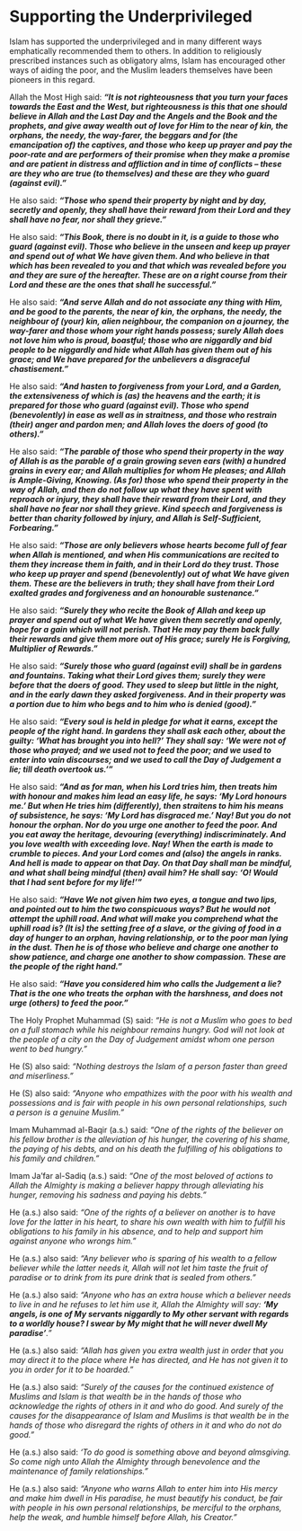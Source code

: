 Supporting the Underprivileged
==============================

Islam has supported the underprivileged and in many different ways
emphatically recommended them to others. In addition to religiously
prescribed instances such as obligatory alms, Islam has encouraged other
ways of aiding the poor, and the Muslim leaders themselves have been
pioneers in this regard.

Allah the Most High said: ***“It is not righteousness that you turn your
faces towards the East and the West, but righteousness is this that one
should believe in Allah and the Last Day and the Angels and the Book and
the prophets, and give away wealth out of love for Him to the near of
kin, the orphans, the needy, the way-farer, the beggars and for (the
emancipation of) the captives, and those who keep up prayer and pay the
poor-rate and are performers of their promise when they make a promise
and are patient in distress and affliction and in time of conflicts –
these are they who are true (to themselves) and these are they who guard
(against evil).”***

He also said: ***“Those who spend their property by night and by day,
secretly and openly, they shall have their reward from their Lord and
they shall have no fear, nor shall they grieve.”***

He also said: ***“This Book, there is no doubt in it, is a guide to
those who guard (against evil). Those who believe in the unseen and keep
up prayer and spend out of what We have given them. And who believe in
that which has been revealed to you and that which was revealed before
you and they are sure of the hereafter. These are on a right course from
their Lord and these are the ones that shall he successful.”***

He also said: ***“And serve Allah and do not associate any thing with
Him, and be good to the parents, the near of kin, the orphans, the
needy, the neighbour of (your) kin, alien neighbour, the companion on a
journey, the way-farer and those whom your right hands possess; surely
Allah does not love him who is proud, boastful; those who are niggardly
and bid people to be niggardly and hide what Allah has given them out of
his grace; and We have prepared for the unbelievers a disgraceful
chastisement.”***

He also said: ***“And hasten to forgiveness from your Lord, and a
Garden, the extensiveness of which is (as) the heavens and the earth; it
is prepared for those who guard (against evil). Those who spend
(benevolently) in ease as well as in straitness, and those who restrain
(their) anger and pardon men; and Allah loves the doers of good (to
others).”***

He also said: ***“The parable of those who spend their property in the
way of Allah is as the parable of a grain growing seven ears (with) a
hundred grains in every ear; and Allah multiplies for whom He pleases;
and Allah is Ample-Giving, Knowing. (As for) those who spend their
property in the way of Allah, and then do not follow up what they have
spent with reproach or injury, they shall have their reward from their
Lord, and they shall have no fear nor shall they grieve. Kind speech and
forgiveness is better than charity followed by injury, and Allah is
Self-Sufficient, Forbearing.”***

He also said: ***“Those are only believers whose hearts become full of
fear when Allah is mentioned, and when His communications are recited to
them they increase them in faith, and in their Lord do they trust. Those
who keep up prayer and spend (benevolently) out of what We have given
them. These are the believers in truth; they shall have from their Lord
exalted grades and forgiveness and an honourable sustenance.”***

He also said: ***“Surely they who recite the Book of Allah and keep up
prayer and spend out of what We have given them secretly and openly,
hope for a gain which will not perish. That He may pay them back fully
their rewards and give them more out of His grace; surely He is
Forgiving, Multiplier of Rewards.”***

He also said: ***“Surely those who guard (against evil) shall be in
gardens and fountains. Taking what their Lord gives them; surely they
were before that the doers of good. They used to sleep but little in the
night, and in the early dawn they asked forgiveness. And in their
property was a portion due to him who begs and to him who is denied
(good).”***

He also said: ***“Every soul is held in pledge for what it earns, except
the people of the right hand. In gardens they shall ask each other,
about the guilty: ‘What has brought you into hell?’ They shall say: ‘We
were not of those who prayed; and we used not to feed the poor; and we
used to enter into vain discourses; and we used to call the Day of
Judgement a lie; till death overtook us.’”***

He also said: ***“And as for man, when his Lord tries him, then treats
him with honour and makes him lead an easy life, he says: ‘My Lord
honours me.’ But when He tries him (differently), then straitens to him
his means of subsistence, he says: ‘My Lord has disgraced me.’ Nay! But
you do not honour the orphan. Nor do you urge one another to feed the
poor. And you eat away the heritage, devouring (everything)
indiscriminately. And you love wealth with exceeding love. Nay! When the
earth is made to crumble to pieces. And your Lord comes and (also) the
angels in ranks. And hell is made to appear on that Day. On that Day
shall man be mindful, and what shall being mindful (then) avail him? He
shall say: ‘O! Would that I had sent before for my life!’”***

He also said: ***“Have We not given him two eyes, a tongue and two lips,
and pointed out to him the two conspicuous ways? But he would not
attempt the uphill road. And what will make you comprehend what the
uphill road is? (It is) the setting free of a slave, or the giving of
food in a day of hunger to an orphan, having relationship, or to the
poor man lying in the dust. Then he is of those who believe and charge
one another to show patience, and charge one another to show compassion.
These are the people of the right hand.”***

He also said: ***“Have you considered him who calls the Judgement a lie?
That is the one who treats the orphan with the harshness, and does not
urge (others) to feed the poor.”***

The Holy Prophet Muhammad (S) said: *“He is not a Muslim who goes to bed
on a full stomach while his neighbour remains hungry. God will not look
at the people of a city on the Day of Judgement amidst whom one person
went to bed hungry.”*

He (S) also said: *“Nothing destroys the Islam of a person faster than
greed and miserliness.”*

He (S) also said: *“Anyone who empathizes with the poor with his wealth
and possessions and is fair with people in his own personal
relationships, such a person is a genuine Muslim.”*

Imam Muhammad al-Baqir (a.s.) said: *“One of the rights of the believer
on his fellow brother is the alleviation of his hunger, the covering of
his shame, the paying of his debts, and on his death the fulfilling of
his obligations to his family and children.”*

Imam Ja’far al-Sadiq (a.s.) said: *“One of the most beloved of actions
to Allah the Almighty is making a believer happy through alleviating his
hunger, removing his sadness and paying his debts.”*

He (a.s.) also said: *“One of the rights of a believer on another is to
have love for the latter in his heart, to share his own wealth with him
to fulfill his obligations to his family in his absence, and to help and
support him against anyone who wrongs him.”*

He (a.s.) also said: *“Any believer who is sparing of his wealth to a
fellow believer while the latter needs it, Allah will not let him taste
the fruit of paradise or to drink from its pure drink that is sealed
from others.”*

He (a.s.) also said: *“Anyone who has an extra house which a believer
needs to live in and he refuses to let him use it, Allah the Almighty
will say:* ***‘My angels, is one of My servants niggardly to My other
servant with regards to a worldly house? I swear by My might that he
will never dwell My paradise’**.”*

He (a.s.) also said: *“Allah has given you extra wealth just in order
that you may direct it to the place where He has directed, and He has
not given it to you in order for it to be hoarded.”*

He (a.s.) also said: *“Surely of the causes for the continued existence
of Muslims and Islam is that wealth be in the hands of those who
acknowledge the rights of others in it and who do good. And surely of
the causes for the disappearance of Islam and Muslims is that wealth be
in the hands of those who disregard the rights of others in it and who
do not do good.”*

He (a.s.) also said: *‘To do good is something above and beyond
almsgiving. So come nigh unto Allah the Almighty through benevolence and
the maintenance of family relationships.”*

He (a.s.) also said: *“Anyone who warns Allah to enter him into His
mercy and make him dwell in His paradise, he must beautify his conduct,
be fair with people in his own personal relationships, be merciful to
the orphans, help the weak, and humble himself before Allah, his
Creator.”*


